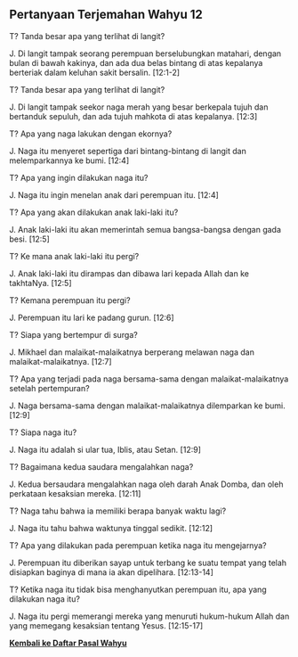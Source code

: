 ## Pertanyaan Terjemahan Wahyu 12 ##

T? Tanda besar apa yang terlihat di langit?

J. Di langit tampak seorang perempuan berselubungkan matahari, dengan bulan di bawah kakinya, dan ada dua belas bintang di atas kepalanya berteriak dalam keluhan sakit bersalin. [12:1-2]

T? Tanda besar apa yang terlihat di langit?

J. Di langit tampak seekor naga merah yang besar berkepala tujuh dan bertanduk sepuluh, dan ada tujuh mahkota di atas kepalanya. [12:3]

T? Apa yang naga lakukan dengan ekornya?

J. Naga itu menyeret sepertiga dari bintang-bintang di langit dan melemparkannya ke bumi. [12:4]

T? Apa yang ingin dilakukan naga itu?

J. Naga itu ingin menelan anak dari perempuan itu. [12:4]

T? Apa yang akan dilakukan anak laki-laki itu?

J. Anak laki-laki itu akan memerintah semua bangsa-bangsa dengan gada besi. [12:5]

T? Ke mana anak laki-laki itu pergi?

J. Anak laki-laki itu dirampas dan dibawa lari kepada Allah dan ke takhtaNya. [12:5]

T? Kemana perempuan itu pergi?

J. Perempuan itu lari ke padang gurun. [12:6]

T? Siapa yang bertempur di surga?

J. Mikhael dan malaikat-malaikatnya berperang melawan naga dan malaikat-malaikatnya. [12:7]

T? Apa yang terjadi pada naga bersama-sama dengan malaikat-malaikatnya setelah pertempuran?

J. Naga bersama-sama dengan malaikat-malaikatnya dilemparkan ke bumi. [12:9]

T? Siapa naga itu?

J. Naga itu adalah si ular tua, Iblis, atau Setan. [12:9]

T? Bagaimana kedua saudara mengalahkan naga?

J. Kedua bersaudara mengalahkan naga oleh darah Anak Domba, dan oleh perkataan kesaksian mereka. [12:11]

T? Naga tahu bahwa ia memiliki berapa banyak waktu lagi?

J. Naga itu tahu bahwa waktunya tinggal sedikit. [12:12]

T? Apa yang dilakukan pada perempuan ketika naga itu mengejarnya?

J. Perempuan itu diberikan sayap untuk terbang ke suatu tempat yang telah disiapkan baginya di mana ia akan dipelihara. [12:13-14]

T? Ketika naga itu tidak bisa menghanyutkan perempuan itu, apa yang dilakukan naga itu?

J. Naga itu pergi memerangi mereka yang menuruti hukum-hukum Allah dan yang memegang kesaksian tentang Yesus. [12:15-17]

__[Kembali ke Daftar Pasal Wahyu](./)__

